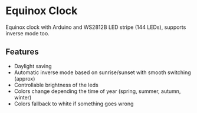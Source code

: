 # Equinox Clock
Equinox clock with Arduino and WS2812B LED stripe (144 LEDs), supports inverse mode too.


## Features
- Daylight saving
- Automatic inverse mode based on sunrise/sunset with smooth switching (approx)
- Controllable brightness of the leds
- Colors change depending the time of year (spring, summer, autumn, winter)
- Colors fallback to white if something goes wrong
